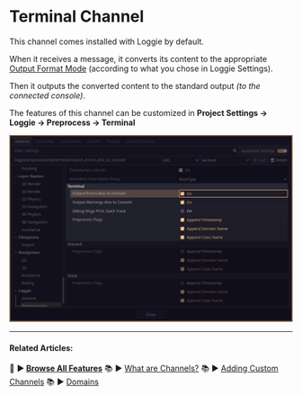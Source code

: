 # Terminal Channel

This channel comes installed with Loggie by default.

When it receives a message, it converts its content to the appropriate [Output Format Mode](../features/OUTPUT_FORMAT_MODES.md) (according to what you chose in Loggie Settings).

Then it outputs the converted content to the standard output *(to the connected console)*.

The features of this channel can be customized in **Project Settings -> Loggie -> Preprocess -> Terminal**

![](../../assets/screenshots/channel_terminal_customize.png)

---
#### Related Articles:
👀 **► [Browse All Features](../../docs/ALL_FEATURES.md)**
📚 ► [What are Channels?](../../docs/features/CHANNELS.md)
📚 ► [Adding Custom Channels](../../docs/customization/ADDING_CUSTOM_CHANNELS.md)
📚 ► [Domains](../../docs/features/DOMAINS.md)
